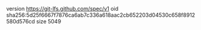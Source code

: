 version https://git-lfs.github.com/spec/v1
oid sha256:5d25f6667f7876ca6ab7c336a618aac2cb652203d04530c658f8912580d576cd
size 5049
